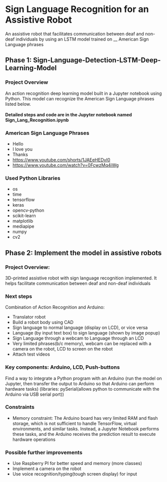 # Sign Language Recognition for an Assistive Robot
An assistive robot that facilitates communication between deaf and non-deaf individuals by using an LSTM model trained on __ American Sign Language phrases

## Phase 1: Sign-Language-Detection-LSTM-Deep-Learning-Model

### Project Overview
An action recognition deep learning model built in a Jupyter notebook using Python. This model can recognize the American Sign Language phrases listed below. 
<br>
<br>
**Detailed steps and code are in the Jupyter notebook named Sign_Lang_Recognition.ipynb**
<br>
### American Sign Language Phrases
- Hello
- I love you
- Thanks
- https://www.youtube.com/shorts/1JAEeHEDvI0
- https://www.youtube.com/watch?v=0FcwzMq4iWg

### Used Python Libraries
- os
- time
- tensorflow
- keras
- opencv-python
- scikit-learn
- matplotlib
- mediapipe
- numpy
- cv2

## Phase 2: Implement the model in assistive robots

### Project Overview:
3D-printed assistive robot with sign language recognition implemented. It helps facilitate communication between deaf and non-deaf individuals

### Next steps
Combination of Action Recognition and Arduino:
- Translator robot
- Build a robot body using CAD
- Sign language to normal language (display on LCD), or vice versa
- Language (by input text box) to sign language (shown by image popup)
- Sign Language through a webcam to Language through an LCD 
- Very limited phrases(b/c memory), webcam can be replaced with a camera on the robot, LCD to screen on the robot
- Attach test videos

### Key components: Arduino, LCD, Push-buttons 
Find a way to integrate a Python program with an Arduino
(run the model on Jupyter, then transfer the output to Arduino so that Arduino can perform hardware tasks)
(libraries: pySerial(allows python to communicate with the Arduino via USB serial port))

### Constraints
- Memory constraint: The Arduino board has very limited RAM and flash storage, which is not sufficient to handle TensorFlow, virtual environments, and similar tasks. Instead, a Jupyter Notebook performs these tasks, and the Arduino receives the prediction result to execute hardware operations

### Possible further improvements
- Use Raspberry PI for better speed and memory (more classes)
- Implement a camera on the robot
- Use voice recognition/typing(tough screen display) for input
